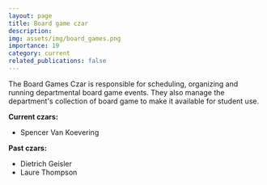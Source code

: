 ```yaml
---
layout: page
title: Board game czar
description:
img: assets/img/board_games.png
importance: 19
category: current
related_publications: false
---
```


The Board Games Czar is responsible for scheduling, organizing and running departmental board game events.
They also manage the department's collection of board game to make it available for student use.

**Current czars:**

- Spencer Van Koevering

**Past czars:**

- Dietrich Geisler
- Laure Thompson
